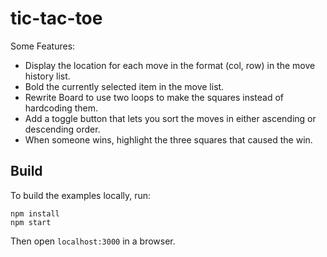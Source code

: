 tic-tac-toe
=================

Some Features:
* Display the location for each move in the format (col, row) in the move history list.
* Bold the currently selected item in the move list.
* Rewrite Board to use two loops to make the squares instead of hardcoding them.
* Add a toggle button that lets you sort the moves in either ascending or descending order.
* When someone wins, highlight the three squares that caused the win.


## Build

To build the examples locally, run:

```
npm install
npm start
```

Then open `localhost:3000` in a browser.
